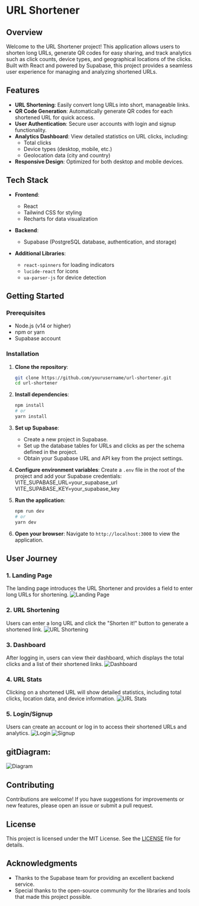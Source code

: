 # URL Shortener


## Overview
Welcome to the URL Shortener project! This application allows users to shorten long URLs, generate QR codes for easy sharing, and track analytics such as click counts, device types, and geographical locations of the clicks. Built with React and powered by Supabase, this project provides a seamless user experience for managing and analyzing shortened URLs.


## Features

- **URL Shortening**: Easily convert long URLs into short, manageable links.
- **QR Code Generation**: Automatically generate QR codes for each shortened URL for quick access.
- **User Authentication**: Secure user accounts with login and signup functionality.
- **Analytics Dashboard**: View detailed statistics on URL clicks, including:
  - Total clicks
  - Device types (desktop, mobile, etc.)
  - Geolocation data (city and country)
- **Responsive Design**: Optimized for both desktop and mobile devices.

  
## Tech Stack

- **Frontend**:
  - React
  - Tailwind CSS for styling
  - Recharts for data visualization
    
- **Backend**: 
  - Supabase (PostgreSQL database, authentication, and storage)
    
- **Additional Libraries**:
  - `react-spinners` for loading indicators
  - `lucide-react` for icons
  - `ua-parser-js` for device detection


  
## Getting Started

### Prerequisites
- Node.js (v14 or higher)
- npm or yarn
- Supabase account


### Installation


1. **Clone the repository**:
   ```bash
   git clone https://github.com/yourusername/url-shortener.git
   cd url-shortener
   ```

2. **Install dependencies**:
   ```bash
   npm install
   # or
   yarn install
   ```

3. **Set up Supabase**:
   - Create a new project in Supabase.
   - Set up the database tables for URLs and clicks as per the schema defined in 
     the project.
   - Obtain your Supabase URL and API key from the project settings.

4. **Configure environment variables**:
   Create a `.env` file in the root of the project and add your Supabase 
   credentials:
   VITE_SUPABASE_URL=your_supabase_url
   VITE_SUPABASE_KEY=your_supabase_key


5. **Run the application**:
   ```bash
   npm run dev
   # or
   yarn dev
   ```

6. **Open your browser**:
   Navigate to `http://localhost:3000` to view the application.


## User Journey
### 1. Landing Page
The landing page introduces the URL Shortener and provides a field to enter long URLs for shortening.
![Landing Page](images/landing-page.png)

### 2. URL Shortening
Users can enter a long URL and click the "Shorten it!" button to generate a shortened link.
![URL Shortening](images/url-shortening.png)

### 3. Dashboard
After logging in, users can view their dashboard, which displays the total clicks and a list of their shortened links.
![Dashboard](images/dashboard_page.png)

### 4. URL Stats
Clicking on a shortened URL will show detailed statistics, including total clicks, location data, and device information.
![URL Stats](images/url-stats.png)

### 5. Login/Signup
Users can create an account or log in to access their shortened URLs and analytics.
![Login](images/login.png)
![Signup](images/signup.png)

## gitDiagram: 
![Diagram](images/projectgraph.png)


## Contributing
Contributions are welcome! If you have suggestions for improvements or new features, please open an issue or submit a pull request.


## License
This project is licensed under the MIT License. See the [LICENSE](LICENSE) file for details.


## Acknowledgments
- Thanks to the Supabase team for providing an excellent backend service.
- Special thanks to the open-source community for the libraries and tools that made this project possible.
